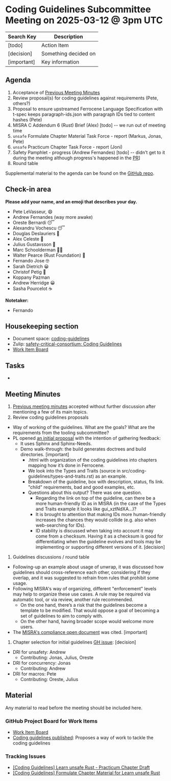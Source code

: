 # Coding Guidelines Subcommittee Meeting on 2025-03-12 @ 3pm UTC

| Search Key  | Description          |
|-------------|----------------------|
| [todo]      | Action Item          |
| [decision]  | Something decided on |
| [important] | Key information      |

## Agenda

1. Acceptance of [Previous Meeting Minutes](https://github.com/rustfoundation/safety-critical-rust-consortium/blob/main/subcommittee/coding-guidelines/meetings/2025-02-26/minutes.md)
2. Review proposal(s) for coding guidelines against requirements (Pete, others?)
3. Proposal to ensure upstreamed Ferrocene Language Specification with t-spec keeps paragraph-ids.json with paragraph IDs tied to content hashes (Pete)
4. MISRA C Addendum 6 (Rust) Brief (Alex) [todo] -- we run out of meeting time
5. `unsafe` Formulate Chapter Material Task Force \- report (Markus, Jonas, Pete)  
6. `unsafe` Practicum Chapter Task Force \- report (Joni)  
7. Safety Pamphlet \- progress (Andrew Fernandes) [todo] -- didn't get to it during the meeting although progress's happened in the [PR](https://github.com/rustfoundation/safety-critical-rust-consortium/pull/212)]
8. Round table

Supplemental material to the agenda can be found on the [GitHub repo](https://github.com/rustfoundation/safety-critical-rust-consortium/tree/main/subcommittee/coding-guidelines).

## Check-in area

**Please add your name, and an emoji that describes your day.**

* Pete LeVasseur, 😄
* Andrew Fernandes (way more awake)
* Oreste Bernardi 😴
* Alexandru Vochescu 😴
* Douglas Deslauriers 🙂
* Alex Celeste 🥱
* Julius Gustavsson 🙂
* Marc Schoolderman 😶‍🌫️
* Walter Pearce (Rust Foundation) 👾
* Fernando Jose 🤓
* Sarah Dietrich 😀
* Christof Petig 🙂
* Koppany Pazman
* Andrew Herridge 😀
* Sasha Pourcelot ☕

**Notetaker:**

* Fernando

## Housekeeping section

* Document space: [coding-guidelines](https://github.com/rustfoundation/safety-critical-rust-consortium/tree/main/subcommittee/coding-guidelines)  
* Zulip: [safety-critical-consortium: Coding Guidelines](https://rust-lang.zulipchat.com/#narrow/channel/445688-safety-critical-consortium/topic/Coding.20Guidelines)
* [Work Item Board](https://github.com/orgs/rustfoundation/projects/1)

## Tasks

* 

## Meeting Minutes

1. [Previous meeting minutes](https://github.com/rustfoundation/safety-critical-rust-consortium/blob/main/subcommittee/coding-guidelines/meetings/2025-02-26/minutes.md) accepted without further discussion after mentioning a few of its main topics.
1. Review coding guidelines proposals
* Way of working of the guidelines. What are the goals? What are the requirements from the tooling subcommittee?
* PL opened [an initial proposal](https://github.com/rustfoundation/safety-critical-rust-consortium/pull/226) with the intention of gathering feedback:
  * It uses Sphinx and Sphinx-Needs.
  * Demo walk-through: the build generates doctrees and build directories. [important]
    * .html with organization of the coding guidelines into chapters mapping how it’s done in Ferrocene.
    * We look into the Types and Traits (source in src/coding-guidelines/types-and-traits.rst) as an example.
    * Breakdown of the guideline, box with description, status, fls link. "child" requirements, bad and good examples, etc. 
    * Questions about this output? There was one question.
      * Regarding the link on top of the guideline, can there be a more human-friendly ID as in MISRA (in the case of the Types and Traits example it looks like gui\_xztNdXA...)?
      * It is brought to attention that making IDs more human-friendly increases the chances they would collide (e.g. also when web-searching for IDs).
      * ID stability is discussed when taking into account it may come from a checksum. Having it as a checksum is good for differentiating when the guideline evolves and tools may be implementing or supporting different versions of it. [decision]
1. Guidelines discussions / round table
* Following-up an example about usage of unwrap, it was discussed how guidelines should cross-reference each other, considering if they overlap, and it was suggested to refrain from rules that prohibit some usage.
* Following MISRA's way of organizing, different "enforcement" levels may help to organize these use cases. A rule may be required via automatic tool, or via review, another rule recommended.
  * On the one hand, there’s a risk that the guidelines become a template to be modified. That would oppose a goal of becoming a set of guidelines to aim to comply with.
  * On the other hand, having broader scope would welcome more users.
* The [MISRA's compliance open document](https://misra.org.uk/app/uploads/2021/06/MISRA-Compliance-2020.pdf) was cited. [important]
1. Chapter selection for initial guidelines [GH issue](https://github.com/rustfoundation/safety-critical-rust-consortium/issues/188): [decision]
* DRI for unsafety: Andrew
  * Contributing: Jonas, Julius, Oreste
* DRI for concurrency: Jonas
  * Contributing: Andrew
* DRI for macros: Pete
  * Contributing: Oreste, Julius

## Material

Any material to read before the meeting should be included here.

### GitHub Project Board for Work Items

* [Work Item Board](https://github.com/orgs/rustfoundation/projects/1)
* [Coding guidelines published](https://github.com/rustfoundation/safety-critical-rust-consortium/issues/188#issue-2869798433): Proposes a way of work to tackle the coding guidelines

### Tracking Issues

* [\[Coding Guidelines\] Learn unsafe Rust \- Practicum Chapter Draft](https://github.com/rustfoundation/safety-critical-rust-consortium/issues/122)  
* [\[Coding Guidelines\] Formulate Chapter Material for Learn unsafe Rust](https://github.com/rustfoundation/safety-critical-rust-consortium/issues/123)

